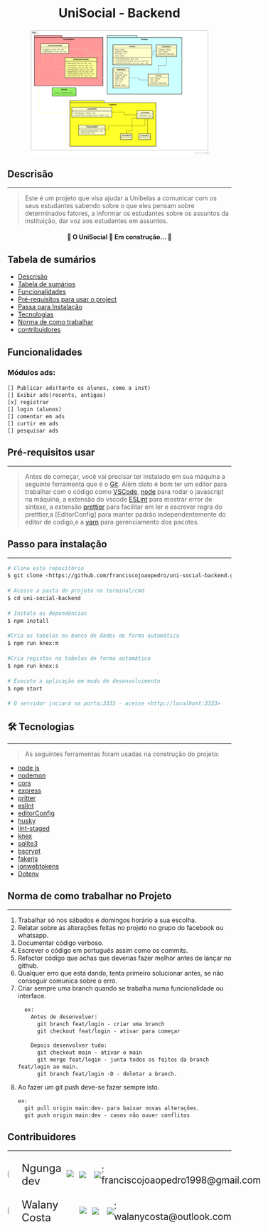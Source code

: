 <h1 align="center">UniSocial - Backend</h1>

<div align="center">
  <img width="80%" height="10%" src="public/banner_model2.png">
</div>

## Descrisão
___

>Este é um projeto que visa ajudar a Unibelas a comunicar com os seus estudantes sabendo sobre o que eles pensam sobre determinados fatores, a informar os estudantes sobre os assuntos da instituição, dar voz aos estudantes em assuntos.

<h4 align="center"> 
	🚧  O UniSocial 🚀 Em construção...  🚧
</h4>

## Tabela de sumários

<!--ts-->
   * [Descrisão](#descrisão)
   * [Tabela de sumários](#tabela-de-sumarios)
   * [Funcionalidades](#Funcionalidades)
   * [Pré-requisitos para usar o project](#Pré-requisitos)
   * [Passa para Instalação](#instalacao)
   * [Tecnologias](#tecnologias)
   * [Norma de como trabalhar](#norma)
   * [contribuidores](#contribuidores)
<!--te-->

## Funcionalidades
  ### Módulos ads:
    [] Publicar ads(tanto os alunos, como a inst)
    [] Exibir ads(recents, antigas)
    [x] registrar
    [] login (alunos)
    [] comentar em ads
    [] curtir em ads
    [] pesquisar ads

## Pré-requisitos usar
---

> Antes de começar, você vai precisar ter instalado em sua máquina a seguinte ferramenta que é o 
> [Git](https://git-scm.com). Além disto é bom ter um editor para trabalhar com o código como [VSCode](https://code.visualstudio.com/), [node](https://nodejs.org/en/) para rodar o javascript na máquina, a extensão do vscode [ESLint]() para mostrar error de sintaxe, a extensão [prettier]() para facilitar em ler e escrever regra do pretttier,a [EditorConfig] para manter padrão independentemente do editor de codigo,e a [yarn](https://yarnpkg.com/) para gerenciamento dos pacotes.  


## Passo para instalação
___

```bash
# Clone este repositório
$ git clone <https://github.com/franciscojoaopedro/uni-social-backend.git>

# Acesse a pasta do projeto no terminal/cmd
$ cd uni-social-backend

# Instale as dependências
$ npm install

#Cria as tabelas no banco de dados de forma automática
$ npm run knex:m

#Cria registos na tabelas de forma automática
$ npm run knex:s

# Execute a aplicação em modo de desenvolvimento
$ npm start

# O servidor inciará na porta:3333 - acesse <http://localhost:3333>
```

## 🛠 Tecnologias
---

> As seguintes ferramentas foram usadas na construção do projeto:

- [node js](https://pt-br.reactjs.org/)
- [nodemon](https://code.visualstudio.com/)
- [cors](https://git-scm.com)
- [express](https://react-icons.github.io/react-icons/)
- [pritter](https://prettier.io/)
- [eslint](https://eslint.org/)
- [editorConfig](https://editorconfig.org/)
- [husky](https://github.com/typicode/husky)
- [lint-staged](https://github.com/okonet/lint-staged)
- [knex](https://knexjs.org/)
- [sqlite3](https://github.com/TryGhost/node-sqlite3)
- [bscrypt](https://www.npmjs.com/package/bcrypt)
- [fakerjs](https://fakerjs.dev/guide/)
- [jonwebtokens](https://www.npmjs.com/package/jsonwebtoken)
- [Dotenv](https://www.npmjs.com/package/dotenv)

## Norma de como trabalhar no Projeto
___

<ol>
  <li>Trabalhar só nos sábados e domingos horário a sua escolha.</li>
  <li>Relatar sobre as alterações feitas no projeto no grupo do facebook ou whatsapp.</li>
  <li>Documentar código verboso.</li>
  <li>Escrever o código em português assim como os commits.</li>
  <li>Refactor código que achas que deverias fazer melhor antes de lançar no github.</li>
  <li>Qualquer erro que está dando, tenta primeiro solucionar antes, se não conseguir comunica sobre o erro.</li>
  <li>
    Criar sempre uma branch quando se trabalha numa funcionalidade ou interface.
      
      ex: 
        Antes de desenvolver:
          git branch feat/login - criar uma branch
          git checkout feat/login - ativar para começar

        Depois desenvolver tudo:
          git checkout main - ativar o main
          git merge feat/login - junta todos os feitos da branch feat/login ao main.
          git branch feat/login -D - deletar a branch.  
  </li>
  <li>
    Ao fazer um git push deve-se fazer sempre isto.
    
    ex:
      git pull origin main:dev- para baixar novas alterações.
      git push origin main:dev - casos não ouver conflitos 
  </li>
</ol>

## Contribuidores
___

<div style="display: flex; align-items: center; gap: 6px 12px; margin-top: 24px;">
  <img 
    src="https://avatars.githubusercontent.com/u/79996151?v=4"
    width="5%"
    height="1.5%"
    style="border-radius: 50%;"
  /> 
  <span style="font-size: 1.5rem;">Ngunga dev </span>
  <a href="https://github.com/franciscojoaopedro">
    <img src="https://img.shields.io/badge/GitHub-100000?style=for-the-badge&logo=github&logoColor=white"/>
  </a>
   <img src="https://img.shields.io/badge/LinkedIn-0077B5?style=for-the-badge&logo=linkedin&logoColor=white"/>
  <span style="display: flex; align-items: center; font-size: 1.3rem; margin-left: 6px;">
    <img src="https://img.shields.io/badge/Gmail-D14836?style=for-the-badge&logo=gmail&logoColor=white"/>: franciscojoaopedro1998@gmail.com
  </span>
</div>

<div style="display: flex; align-items: center; gap: 6px 12px; margin-top: 24px;">
  <img 
    src="https://avatars.githubusercontent.com/u/81929793?v=4"
    width="5%"
    height="1.5%"
    style="border-radius: 50%;"
  /> 
  <span style="font-size: 1.5rem;">Walany Costa</span>
  <a href="https://github.com/Walany Costa">
    <img src="https://img.shields.io/badge/GitHub-100000?style=for-the-badge&logo=github&logoColor=white"/>
  </a>
  <img src="https://img.shields.io/badge/LinkedIn-0077B5?style=for-the-badge&logo=linkedin&logoColor=white"/>
  <span style="display: flex; align-items: center; font-size: 1.3rem; margin-left: 6px;">
    <img src="https://img.shields.io/badge/Microsoft_Outlook-0078D4?style=for-the-badge&logo=microsoft-outlook&logoColor=white"/>  : walanycosta@outlook.com
  </span>
</div>
